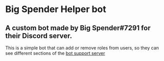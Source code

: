 # Big Spender Helper bot
 
## A custom bot made by Big Spender#7291 for their Discord server.
This is a simple bot that can add or remove roles from users, so they can see different sections of the [bot support server](www.discord.gg/x7CyFRA5s6)
